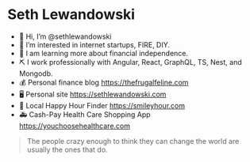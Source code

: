 # Seth Lewandowski

- 👋 Hi, I’m @sethlewandowski
- 👀 I’m interested in internet startups, FIRE, DIY. 
- 🌱 I am learning more about financial independence.
- ⛏ I work professionally with Angular, React, GraphQL, TS, Nest, and Mongodb. 
- 💰 Personal finance blog https://thefrugalfeline.com
- 🖥 Personal site https://sethlewandowski.com
- 🍻 Local Happy Hour Finder https://smileyhour.com
- 🚑 Cash-Pay Health Care Shopping App https://youchoosehealthcare.com

> The people crazy enough to think they can change the world are usually the ones that do.
